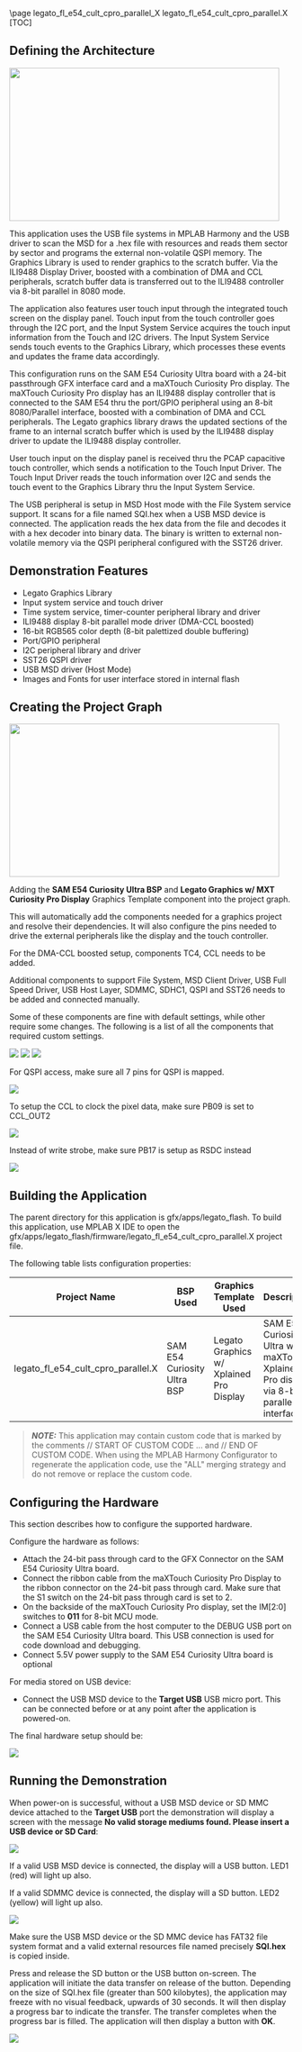 \page legato_fl_e54_cult_cpro_parallel_X legato_fl_e54_cult_cpro_parallel.X
[TOC]

## Defining the Architecture

<img src="legato_fl_e54_cult_cpro_parallel_arch.png" width="480" height="272" />

This application uses the USB file systems in MPLAB Harmony and the USB
driver to scan the MSD for a .hex file with resources and reads them
sector by sector and programs the external non-volatile QSPI memory. The
Graphics Library is used to render graphics to the scratch buffer. Via
the ILI9488 Display Driver, boosted with a combination of DMA and CCL
peripherals, scratch buffer data is transferred out to the ILI9488
controller via 8-bit parallel in 8080 mode.

The application also features user touch input through the integrated
touch screen on the display panel. Touch input from the touch controller
goes through the I2C port, and the Input System Service acquires the
touch input information from the Touch and I2C drivers. The Input
System Service sends touch events to the Graphics Library, which
processes these events and updates the frame data accordingly.

This configuration runs on the SAM E54 Curiosity Ultra board with a
24-bit passthrough GFX interface card and a maXTouch Curiosity Pro
display. The maXTouch Curiosity Pro display has an ILI9488 display
controller that is connected to the SAM E54 thru the port/GPIO
peripheral using an 8-bit 8080/Parallel interface, boosted with
a combination of DMA and CCL peripherals. The Legato graphics library
draws the updated sections of the frame to an internal scratch buffer
which is used by the ILI9488 display driver to update the ILI9488
display controller.

User touch input on the display panel is received thru the PCAP
capacitive touch controller, which sends a notification to the Touch
Input Driver. The Touch Input Driver reads the touch information over
I2C and sends the touch event to the Graphics Library thru the Input
System Service.

The USB peripheral is setup in MSD Host mode with the File System
service support. It scans for a file named SQI.hex when a USB MSD
device is connected. The application reads the hex data from the
file and decodes it with a hex decoder into binary data. The binary
is written to external non-volatile memory via the QSPI peripheral
configured with the SST26 driver.

## Demonstration Features 

* Legato Graphics Library 
* Input system service and touch driver 
* Time system service, timer-counter peripheral library and driver 
* ILI9488 display 8-bit parallel mode driver (DMA-CCL boosted) 
* 16-bit RGB565 color depth (8-bit palettized double buffering) 
* Port/GPIO peripheral 
* I2C peripheral library and driver 
* SST26 QSPI driver 
* USB MSD driver (Host Mode) 
* Images and Fonts for user interface stored in internal flash

## Creating the Project Graph

<img src="legato_fl_e54_cult_cpro_parallel_pg.png" width="480" height="272" />

Adding the **SAM E54 Curiosity Ultra BSP** and **Legato Graphics w/ MXT Curiosity Pro Display** Graphics Template component into the project graph.

This will automatically add the components needed for a graphics project and resolve their dependencies. It will also configure the pins needed to drive the external peripherals like the display and the touch controller. 

For the DMA-CCL boosted setup, components TC4, CCL needs to be added. 

Additional components to support File System, MSD Client Driver, USB Full Speed Driver, USB Host Layer, SDMMC, SDHC1, QSPI and SST26 needs to be added and connected manually. 

Some of these components are fine with default settings, while other require some changes. The following is a list of all the components that required custom settings. 

<img src="legato_fl_e54_cult_cpro_parallel_conf1.png"/>

<img src="legato_fl_e54_cult_cpro_parallel_conf2.png"/>

<img src="legato_fl_e54_cult_cpro_parallel_conf3.png"/>

For QSPI access, make sure all 7 pins for QSPI is mapped.

<img src="legato_fl_e54_cult_cpro_parallel_conf4.png"/>

To setup the CCL to clock the pixel data, make sure PB09 is set to CCL_OUT2 

<img src="legato_fl_e54_cult_cpro_parallel_conf5.png"/>

Instead of write strobe, make sure PB17 is setup as RSDC instead

<img src="legato_fl_e54_cult_cpro_parallel_conf6.png"/>

## Building the Application

The parent directory for this application is gfx/apps/legato_flash. To build this application, use MPLAB X IDE to open the gfx/apps/legato_flash/firmware/legato_fl_e54_cult_cpro_parallel.X project file.

The following table lists configuration properties:

| Project Name  | BSP Used |Graphics Template Used | Description |
|---------------| ---------|---------------| ---------|
| legato_fl_e54_cult_cpro_parallel.X | SAM E54 Curiosity Ultra BSP | Legato Graphics w/ Xplained Pro Display | SAM E54 Curiosity Ultra w/ maXTouch Xplained Pro display via 8-bit parallel interface |

 
> **_NOTE:_**  This application may contain custom code that is marked by the comments // START OF CUSTOM CODE ... and // END OF CUSTOM CODE. When using the MPLAB Harmony Configurator to regenerate the application code, use the "ALL" merging strategy and do not remove or replace the custom code.

## Configuring the Hardware

This section describes how to configure the supported hardware. 

Configure the hardware as follows: 

* Attach the 24-bit pass through card to the GFX Connector on the SAM E54 Curiosity Ultra board. 
* Connect the ribbon cable from the maXTouch Curiosity Pro Display to the ribbon connector on the 24-bit pass through card. Make sure that the S1 switch on the 24-bit pass through card is set to 2. 
* On the backside of the maXTouch Curiosity Pro display, set the IM[2:0] switches to **011** for 8-bit MCU mode. 
* Connect a USB cable from the host computer to the DEBUG USB port on the SAM E54 Curiosity Ultra board. This USB connection is used for code download and debugging. 
* Connect 5.5V power supply to the SAM E54 Curiosity Ultra board is optional 

For media stored on USB device: 

* Connect the USB MSD device to the **Target USB** USB micro port. This can be connected before or at any point after the application is powered-on.

The final hardware setup should be: 

<img src="legato_fl_e54_cult_cpro_parallel.X_conf7.png"/>


## Running the Demonstration

When power-on is successful, without a USB MSD device or SD MMC device attached to the **Target USB** port the demonstration will display a screen with the message **No valid storage mediums found. Please insert a USB device or SD Card**:

<img src="legato_fl_e54_cult_cpro_parallel_run1.png"/>

If a valid USB MSD device is connected, the display will a USB button. LED1 (red) will light up also. 

If a valid SDMMC device is connected, the display will a SD button. LED2 (yellow) will light up also.

<img src="legato_fl_e54_cult_cpro_parallel_run2.png"/>

Make sure the USB MSD device or the SD MMC device has FAT32 file system format and a valid external resources file named precisely **SQI.hex** is copied inside.

Press and release the SD button or the USB button on-screen. The application will initiate the data transfer on release of the button. Depending on the size of SQI.hex file (greater than 500 kilobytes), the application may freeze with no visual feedback, upwards of 30 seconds. It will then display a progress bar to indicate the transfer. The transfer completes when the progress bar is filled. The application will then display a button with **OK**.

<img src="legato_fl_e54_cult_cpro_parallel_run3.png"/>
